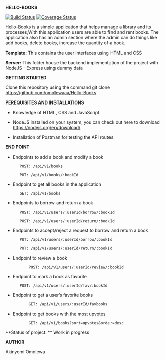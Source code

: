 

**HELLO-BOOKS**

[![Build Status](https://travis-ci.org/omolewaaa/Hello-Books.svg?branch=development)](https://travis-ci.org/omolewaaa/POSTIT)
[![Coverage Status](https://coveralls.io/repos/github/omolewaaa/Hello-Books/badge.svg?branch=development)](https://coveralls.io/github/omolewaaa/Hello-Books?branch=development)

Hello-Books is a simple application that helps manage a library and its processes,With this application users are able to find and rent books. 
The application also has an admin section where the admin can do things like add books, delete books, increase the quantity of a book.


**Template:** This contains the user interfaces using HTML and CSS

**Server:** This folder house the backend implementation of the project with NodeJS - Express using dummy data



**GETTING STARTED**

Clone this repository using the command git clone https://github.com/omolewaaa/Hello-Books


**PEREQUISITES AND INSTALLATIONS**

 *    Knowledge of HTML, CSS and JavaScript

 *    NodeJS installed on your system, you can check out here to download https://nodejs.org/en/download/

 *    Installation of Postman for testing the API routes
 
 
 **END POINT**
 
 *   Endpoints  to add a book and modify a book
 
        	POST: /api/v1/books
		
			PUT: /api/v1/books/:bookId
	
 *   Endpoint to get all books in the application
 
		 	GET: /api/v1/books
   
 *   Endpoints to borrow and return a book
 
        	POST: /api/v1/users/:userId/borrow/:bookId
	
        	POST: /api/v1/users/:userId/return/:bookId
   
 *   Endpoints to accept/reject a request to borrow and return a book
 
   			PUT: /api/v1/users/:userId/borrow/:bookId
	
   	 		PUT: /api/v1/users/:userId/return/:bookId
   
 *   Endpoint to review a book
 
        		POST: /api/v1/users/:userId/review/:bookId
   
 *   Endpoint to mark a book as favorite
 
			POST: /api/v1/users/:userId/fav/:bookId
   
 *   Endpoint to get a user’s favorite books
 
        		GET: /api/v1/users/:userId/favbooks
	
 *   Endpoint to get books with the most upvotes
 
        		GET: /api/v1/books?sort=upvotes&order=desc



**Status of project:	** Work in progress

   
 **AUTHOR**

   Akinyomi Omolewa
